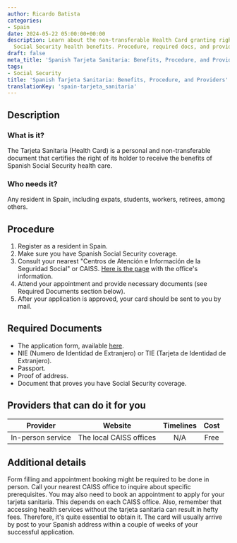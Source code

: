 ```yaml
---
author: Ricardo Batista
categories:
- Spain
date: 2024-05-22 05:00:00+00:00
description: Learn about the non-transferable Health Card granting rights to Spanish
  Social Security health benefits. Procedure, required docs, and providers included.
draft: false
meta_title: 'Spanish Tarjeta Sanitaria: Benefits, Procedure, and Providers'
tags:
- Social Security
title: 'Spanish Tarjeta Sanitaria: Benefits, Procedure, and Providers'
translationKey: 'spain-tarjeta_sanitaria'
---
```



## Description

### What is it?

The Tarjeta Sanitaria (Health Card) is a personal and non-transferable document that certifies the right of its holder to receive the benefits of Spanish Social Security health care.

### Who needs it?

Any resident in Spain, including expats, students, workers, retirees, among others.

## Procedure

1. Register as a resident in Spain.
2. Make sure you have Spanish Social Security coverage.
3. Consult your nearest "Centros de Atención e Información de la Seguridad Social" or CAISS. [Here is the page](http://www.seg-social.es/wps/portal/wss/internet/InformacionUtil/44516/44518) with the office's information.
4. Attend your appointment and provide necessary documents (see Required Documents section below).
5. After your application is approved, your card should be sent to you by mail.

## Required Documents

- The application form, available [here](http://www.seg-social.es/wps/portal/wss/internet/Trabajadores/Afiliacion/10535/13450).
- NIE (Numero de Identidad de Extranjero) or TIE (Tarjeta de Identidad de Extranjero).
- Passport.
- Proof of address.
- Document that proves you have Social Security coverage.

## Providers that can do it for you

| Provider          | Website                 | Timelines | Cost |
| ----------------- | ----------------------- | :-------: | :--: |
| In-person service | The local CAISS offices |    N/A    | Free |

## Additional details

Form filling and appointment booking might be required to be done in person. Call your nearest CAISS office to inquire about specific prerequisites. You may also need to book an appointment to apply for your tarjeta sanitaria. This depends on each CAISS office. Also, remember that accessing health services without the tarjeta sanitaria can result in hefty fees. Therefore, it's quite essential to obtain it. The card will usually arrive by post to your Spanish address within a couple of weeks of your successful application.
